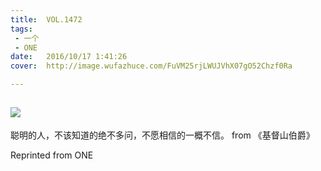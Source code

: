 ```yaml
---
title:	VOL.1472
tags:
 - 一个
 - ONE
date:	2016/10/17 1:41:26
cover:	http://image.wufazhuce.com/FuVM25rjLWUJVhX07gO52Chzf0Ra

---
```

![](http://image.wufazhuce.com/FuVM25rjLWUJVhX07gO52Chzf0Ra)
---

聪明的人，不该知道的绝不多问，不愿相信的一概不信。 from 《基督山伯爵》
 
Reprinted from ONE
